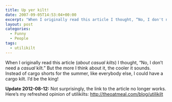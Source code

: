 ```yaml
---
title: Up yer kilt!
date: 2007-09-05T14:53:04+00:00
excerpt: "When I originally read this article I thought, “No, I don't need a casual kilt.” But the more I think about, the cooler it sounds."
layout: post
categories:
  - Funny
  - People
tags:
  - utilikilt
---
```


When I originally read this article (_about casual kilts_) I thought, &#8220;No, I don&#8217;t need a _casual_ kilt.&#8221; But the more I think about it, the cooler it sounds. Instead of cargo shorts for the summer, like everybody else, I could have a cargo kilt. I&#8217;d be the king!

**Update 2012-08-12:** Not surprisingly, the link to the article no longer works. Here&#8217;s my refreshed opinion of utilikilts: <http://theoatmeal.com/blog/utilikilt>
